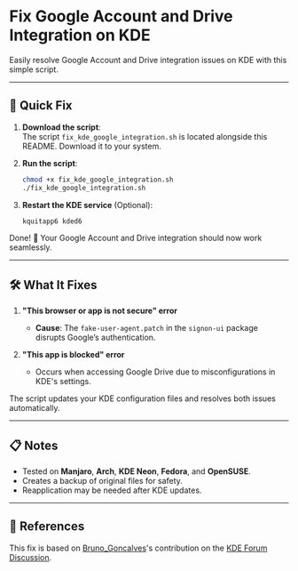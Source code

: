 # Fix Google Account and Drive Integration on KDE

Easily resolve Google Account and Drive integration issues on KDE with this simple script.

---

## 🚀 Quick Fix

1. **Download the script**:  
   The script `fix_kde_google_integration.sh` is located alongside this README. Download it to your system.

2. **Run the script**:

   ```bash
   chmod +x fix_kde_google_integration.sh
   ./fix_kde_google_integration.sh
   ```

3. **Restart the KDE service** (Optional):
   ```bash
   kquitapp6 kded6
   ```

Done! 🎉 Your Google Account and Drive integration should now work seamlessly.

---

## 🛠 What It Fixes

1. **"This browser or app is not secure" error**

   - **Cause**: The `fake-user-agent.patch` in the `signon-ui` package disrupts Google’s authentication.

2. **"This app is blocked" error**
   - Occurs when accessing Google Drive due to misconfigurations in KDE's settings.

The script updates your KDE configuration files and resolves both issues automatically.

---

## 📋 Notes

- Tested on **Manjaro**, **Arch**, **KDE Neon**, **Fedora**, and **OpenSUSE**.
- Creates a backup of original files for safety.
- Reapplication may be needed after KDE updates.

---

## 🌟 References

This fix is based on [Bruno_Goncalves](https://discuss.kde.org/u/Bruno_Goncalves)'s contribution on the [KDE Forum Discussion](https://discuss.kde.org/t/kde-online-accounts-not-signing-in/3411/38?u=amir).
